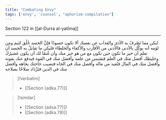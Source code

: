 ```yaml
---
title: "Combating Envy"
tags: ['envy', 'counsel', "aphorism-compilation"]
---
```


 Section 122 in [[al-Durra al-yatīma]]

---
ليكن مما تَصْرفُ به الأذى والعذاب عن نفسك ألا تكون حسودًا فإنَّ الحسد خُلُق لئيم ومن لؤمه أنه يوكَّل بالأدنى فالأدنى من الأقارب والأكفاء والخلطاء فليكن ما تقابلُ به الحسد أن تعلم أن خير ما تكون حين تكون مع من هو خير منك وأن غُنمًا لك أن يكون عَشيرُكَ وخليطك أفضل منك في العلم فتقتبس من علمه وأفضل منك في القوة فيدفع عنك بقوته وأفضل منك في المال فتُفيد من ماله وأفضل منك في الجاه فتصيب حاجتك بجاهه وأفضل منك في الدين فتَزْدَاد صلاحًا بصلاحه

> [!verbatim]
> - [[Section (adka.77)]]

> [!similar]
> - [[Section (adsa.77)]]
> - [[Section (adka.78)]]

